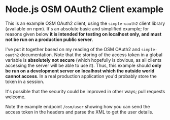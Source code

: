 # Node.js OSM OAuth2 Client example

This is an example OSM OAuth2 client, using the `simple-oauth2` client library (available on npm). It's an absolute basic and simplified example; for reasons given below **it is intended for testing on localhost only, and must not be run on a production public server**.

I've put it together based on my reading of the OSM OAuth2 and `simple-oauth2` documentation. Note that the storing of the access token in a global variable is **absolutely not secure** (which hopefully is obvious, as all clients accessing the server will be able to use it). Thus, this example should **only be run on a development server on localhost which the outside world cannot access**. In a real production application you'd probably store the token in a session.

It's possible that the security could be improved in other ways; pull requests welcome.

Note the example endpoint `/osm/user` showing how you can send the access token in the headers and parse the XML to get the user details.
